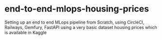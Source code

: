 # end-to-end-mlops-housing-prices
Setting up an end to end MLops pipeline from Scratch, using CircleCI, Railways, Gemfury, FastAPI using a very basic dataset housing prices which is available in Kaggle
